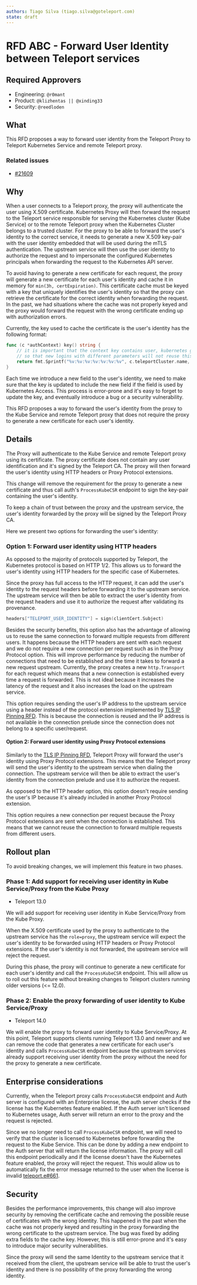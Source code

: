 ```yaml
---
authors: Tiago Silva (tiago.silva@goteleport.com)
state: draft
---
```


# RFD ABC - Forward User Identity between Teleport services

## Required Approvers

- Engineering: `@r0mant`
- Product: `@klizhentas || @xinding33`
- Security: `@reedloden`

## What

This RFD proposes a way to forward user identity from the Teleport Proxy to
Teleport Kubernetes Service and remote Teleport proxy.

### Related issues

- [#21609](https://github.com/gravitational/teleport/issues/21609)

## Why

When a user connects to a Teleport proxy, the proxy will authenticate the user
using X.509 certificate. Kubernetes Proxy will then forward the request to the
Teleport service responsible for serving the Kubernetes cluster (Kube Service) or
to the remote Teleport proxy when the Kubernetes Cluster belongs to a trusted cluster.
For the proxy to be able to forward the user's identity to the correct service,
it needs to generate a new X.509 key-pair with the user identity embedded that
will be used during the mTLS authentication.
The upstream service will then use the user identity to authorize the request and to
impersonate the configured Kubernetes principals when forwarding the request to
the Kubernetes API server.

To avoid having to generate a new certificate for each request, the proxy will
generate a new certificate for each user's identity and cache it in memory for
`min(3h, certExpiration)`. This certificate cache must be keyed with a key that
uniquely identifies the user's identity so that the proxy can retrieve the certificate
for the correct identity when forwarding the request. In the past, we had situations
where the cache was not properly keyed and the proxy would forward the request
with the wrong certificate ending up with authorization errors.

Currently, the key used to cache the certificate is the user's identity has the
following format:

```go
func (c *authContext) key() string {
	// it is important that the context key contains user, kubernetes groups and certificate expiry,
	// so that new logins with different parameters will not reuse this context
	return fmt.Sprintf("%v:%v:%v:%v:%v:%v:%v", c.teleportCluster.name, c.User.GetName(), c.kubeUsers, c.kubeGroups, c.kubeClusterName, c.certExpires.Unix(), c.Identity.GetIdentity().ActiveRequests)
}
```

Each time we introduce a new field to the user's identity, we need to make sure
that the key is updated to include the new field if the field is used by Kubernetes
Access. This process is error-prone and it's easy to forget to update the key, and
eventually introduce a bug or a security vulnerability.

This RFD proposes a way to forward the user's identity from the proxy to the
Kube Service and remote Teleport proxy that does not require the proxy to generate
a new certificate for each user's identity.

## Details

The Proxy will authenticate to the Kube Service and remote Teleport proxy using its
certificate. The proxy certificate does not contain any user identification
and it's signed by the Teleport CA. The proxy will then forward the user's identity
using HTTP headers or Proxy Protocol extensions.

This change will remove the requirement for the proxy to generate a new certificate
and thus call auth's `ProcessKubeCSR` endpoint to sign the key-pair containing the
user's identity.

To keep a chain of trust between the proxy and the upstream service, the
user's identity forwarded by the proxy will be signed by the Teleport Proxy CA.

Here we present two options for forwarding the user's identity:

### Option 1: Forward user identity using HTTP headers

As opposed to the majority of protocols supported by Teleport, the Kubernetes protocol
is based on HTTP 1/2. This allows us to forward the user's identity using HTTP headers
for the specific case of Kubernetes.

Since the proxy has full access to the HTTP request, it can add the user's identity
to the request headers before forwarding it to the upstream service. The upstream
service will then be able to extract the user's identity from the request headers
and use it to authorize the request after validating its provenance.

```go
headers["TELEPORT_USER_IDENTITY"] = sign(clientCert.Subject)
```

Besides the security benefits, this option also has the advantage of allowing us to
reuse the same connection to forward multiple requests from different users. It happens
because the HTTP headers are sent with each request and we do not require a new
connection per request such as in the Proxy Protocol option. This will improve
performance by reducing the number of connections that need to be established and
the time it takes to forward a new request upstream. Currently, the proxy creates a new
`http.Transport` for each request which means that a new connection is established
every time a request is forwarded. This is not ideal because it increases the
latency of the request and it also increases the load on the upstream service.

This option requires sending the user's IP address to the upstream service
using a header instead of the protocol extension implemented by [TLS IP Pinning RFD](https://github.com/gravitational/teleport/pull/22481).
This is because the connection is reused and the IP address is not available
in the connection prelude since the connection does not belong to a specific user/request.

#### Option 2: Forward user identity using Proxy Protocol extensions

Similarly to the [TLS IP Pinning RFD](https://github.com/gravitational/teleport/pull/22481),
Teleport Proxy will forward the user's identity using Proxy Protocol extensions. This
means that the Teleport proxy will send the user's identity to the upstream service when dialing
the connection. The upstream service will then be able to extract the user's identity
from the connection prelude and use it to authorize the request.

As opposed to the HTTP header option, this option doesn't require sending the user's IP
because it's already included in another Proxy Protocol extension.

This option requires a new connection per request because the Proxy Protocol
extensions are sent when the connection is established. This means that
we cannot reuse the connection to forward multiple requests from different users.

## Rollout plan

To avoid breaking changes, we will implement this feature in two phases.

### Phase 1: Add support for receiving user identity in Kube Service/Proxy from the Kube Proxy

- Teleport 13.0

We will add support for receiving user identity in Kube Service/Proxy from the
Kube Proxy.

When the X.509 certificate used by the proxy to authenticate to the upstream service
has the `role=proxy`, the upstream service will expect the user's identity to be
forwarded using HTTP headers or Proxy Protocol extensions. If the user's identity
is not forwarded, the upstream service will reject the request.

During this phase, the proxy will continue to generate a new certificate for each
user's identity and call the `ProcessKubeCSR` endpoint. This will allow us to roll out
this feature without breaking changes to Teleport clusters running older versions (<= 12.0).

### Phase 2: Enable the proxy forwarding of user identity to Kube Service/Proxy

- Teleport 14.0

We will enable the proxy to forward user identity to Kube Service/Proxy.
At this point, Teleport supports clients running Teleport 13.0 and newer and we can
remove the code that generates a new certificate for each user's identity and calls
`ProcessKubeCSR` endpoint because the upstream services already support receiving
user identity from the proxy without the need for the proxy to generate a new certificate.

## Enterprise considerations

Currently, when the Teleport proxy calls `ProcessKubeCSR` endpoint and Auth server
is configured with an Enterprise license, the auth server checks if the license
has the Kubernetes feature enabled. If the Auth server isn't licensed to Kubernetes usage,
Auth server will return an error to the proxy and the request is rejected.

Since we no longer need to call `ProcessKubeCSR` endpoint, we will need to verify
that the cluster is licensed to Kubernetes before forwarding the request to the Kube
Service. This can be done by adding a new endpoint to the Auth server that will
return the license information. The proxy will call this endpoint periodically and
if the license doesn't have the Kubernetes feature enabled, the proxy will reject
the request. This would allow us to automatically fix the error message returned
to the user when the license is invalid [teleport.e#661](https://github.com/gravitational/teleport.e/issues/661).

## Security

Besides the performance improvements, this change will also improve security by
removing the certificate cache and removing the possible reuse of certificates
with the wrong identity. This happened in the past when the cache was not properly
keyed and resulting in the proxy forwarding the wrong certificate to the upstream service.
The bug was fixed by adding extra fields to the cache key. However, this is still error-prone and
it's easy to introduce major security vulnerabilities.

Since the proxy will send the same Identity to the upstream service that it
received from the client, the upstream service will be able to trust the user's identity
and there is no possibility of the proxy forwarding the wrong identity.